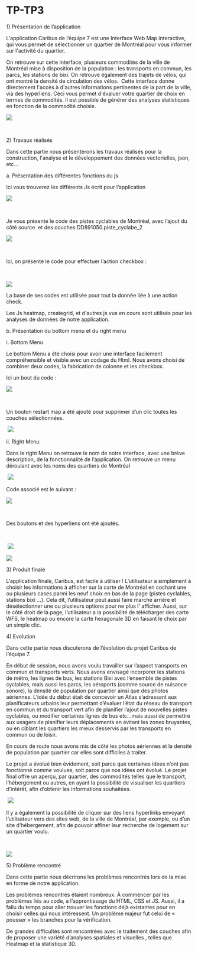 # TP-TP3
1\) Présentation de l’application

L'application Caribus de l’équipe 7 est une Interface Web Map interactive, qui vous permet de sélectionner un quartier de Montréal pour vous informer sur l'activité du quartier.

On retrouve sur cette interface, plusieurs commodités de la ville de Montréal mise à disposition de la population : les transports en commun, les parcs, les stations de bixi. On retrouve également des trajets de vélos, qui ont montré la densité de circulation des vélos.  Cette interface donne directement l'accès à d'autres informations pertinentes de la part de la ville, via des hyperliens. Ceci vous permet d'évaluer votre quartier de choix en termes de commodités. Il est possible de générer des analyses statistiques en fonction de la commodité choisie.

![](https://lh7-us.googleusercontent.com/99Ba6Rytbbsq6qRYM7MTuS0z3WTJAb5U8ROCBwKSbA8b5P-6DA5rAHM_f482NsW1dXYtUEKs4CklUcMZyGvrZJlkKPwPrnGVDvWM3VXTFm-cf-CdrxCHTxCcYJTG7TyWuwrj4mVqAwKoUO0BUTyZGQ4)

 

2\) Travaux réalisés 

Dans cette partie nous présenterons les travaux réalisés pour la construction, l'analyse et le développement des données vectorielles, json, etc…

a. Présentation des différentes fonctions du js

Ici vous trouverez les différents Js écrit pour l’application 

![](https://lh7-us.googleusercontent.com/wP1reNcnlKE1rjGPoqk8z1KZpFY9dWiTviWPF2kqVS3yg15TACXzFvM_jDL4JPQ9vl9MhDI7iNk7CmUjz4w7rZW1vTLbKuSxtfhXPhCCAqAkItJljbb6g75pQVxHx3AsCcUKueRS5jjwIXlIZygGtW0)

 

Je vous présente le code des pistes cyclables de Montréal, avec l’ajout du côté source  et des couches DD891050.piste\_cyclabe\_2

![](https://lh7-us.googleusercontent.com/GaTe1kuhgAO8TxdY5rnxa43I5S5ZZM4jS8Jai27zndpkvQUu7likjNBZhopbM9odq9vE6mE_Quk9AWGZPTUXdZDYuL7IsIw-XxwH1JMADlRv89utUBTYw2lXZy2UdBGlZBpB7cj-STwTFwd-ZEf-36U)

 

Ici, on présente le code pour effectuer l’action checkbox : 

 

![](https://lh7-us.googleusercontent.com/WhwGDdO8X1qQcXdwP3slChPgKUwa1YvWVpRifUkyA4tmOZqHo1Ep9PK3IKpESdCk7VBmjifEt7NxtBS5snCqzELXLlB2J5dwpitvfz7xOFrs1mKrx1_AKLTYAtlXm9HRGHSI7ZQNNSFWCPgDKC7wFnE)

La base de ses codes est utilisée pour tout la donnée liée à une action check.

Les Js heatmap, creategrid, et d'autres js vus en cours sont utilisés pour les analyses de données de notre application.

b. Présentation du bottom menu et du right menu

i. Bottom Menu 

Le bottom Menu a été choisi pour avoir une interface facilement compréhensible et visible avec un codage du Html. Nous avons choisi de combiner deux codes, la fabrication de colonne et les checkbox.

Ici un bout du code :

![](https://lh7-us.googleusercontent.com/lFVmM34WX8AsjrkjJQXN3MTBgXIHXRh5mbyN6JvtDmFc92ZNiwAT9f4x-DgSVDOpbpXAsPwbDteSvjisIJ2Btun-TaMvkrQhYNu_JQq9M7OG6ZywMYWGlHA9vSfXQXIpJyClhO25tO3TzWbf4RuklXU)

 

Un bouton restart map a été ajouté pour supprimer d’un clic toutes les couches sélectionnées.

 ![](https://lh7-us.googleusercontent.com/HUMpW46KoZPOA1hFrV0jfwuCbfhuMV8e5ySV6lpI6MiFm-s-T4lDWySQrbdK5_1W8DNOptHWoynWFU_tWKEo4w3NDrmerfmx7OECNCZ9etj8iOrM0gjtiyesyQYtEZqlY1gfAYsB4rGURzpF4dL327U)

ii. Right Menu 

Dans le right Menu on retrouve le nom de notre interface, avec une brève description, de la fonctionnalité de l’application. On retrouve un menu déroulant avec les noms des quartiers de Montréal

 ![](https://lh7-us.googleusercontent.com/rLDTT3wT7N60FGw_iGUgzqjHaoinfNAKL8Y4c66055Siy3VKpoNi5wH6wE2vKUkEAvnrSkJCdLben-xyJebIk0ICX5H3MYaXHG5TRNcOrsSOb6WoXQog3Af6eRgkLAwXdLZlr7lTSh3gy5Kar9CHTFQ)

Code associé est le suivant :

![](https://lh7-us.googleusercontent.com/clmDuw7toYjCebXpK4G7Vawku6wicBdCeR3TpXdqIOrt4UMVc2rUQ2F1wrggs4vNMvxaQddQCqTx34i-zDeH9hDxhWlidxynrh9KduEk6fWRFWqxYXUyF48htTH1FCeXG2glP16wUdSDzSU9cSNOwnc)

 

Des boutons et des hyperliens ont été ajoutés.

 

 ![](https://lh7-us.googleusercontent.com/VrM5LHNlDWHZf09_lgf4lVNOCHQSqj0k5qh1YveuLA9UvSiDShCcaB98CcEjG0qFXUzwK4TX3tqqSyEqwMeHNUpabdUNFDG-6C43rGTKJ3MByK2hLh_a8x6uo3V5bq4vuRTH7TxMr1yaK2RljUDDMo4)

![](https://lh7-us.googleusercontent.com/NmwIT8nOQ8NLI0T2oByKc_mK4DzyUhoZcFhq_He9TdzuTpxr8HDXASekcz0MIpDwiE-Xo1DqMaMv51tYaZq7G5UumKd4CgMsC4Ysz0wVR8fP1vYO9tDd7XAuayLPS5_onU0iOtEm7Qyh6SIHiMCty38)

3\) Produit finale

L’application finale, Caribus, est facile à utiliser ! L’utilisateur a simplement à choisir les informations à afficher sur la carte de Montréal en cochant une ou plusieurs cases parmi les neuf choix en bas de la page (pistes cyclables, stations bixi …). Cela dit, l’utilisateur peut aussi faire marche arrière et désélectionner une ou plusieurs options pour ne plus l' afficher. Aussi, sur le côté droit de la page, l’utilisateur a la possibilité de télécharger des carte WFS, le heatmap ou encore la carte hexagonale 3D en faisant le choix par un simple clic.

4\) Evolution

Dans cette partie nous discuterons de l’évolution du projet Caribus de l’équipe 7.

En début de session, nous avons voulu travailler sur l’aspect transports en commun et transports verts. Nous avons envisagé incorporer les stations de métro, les lignes de bus, les stations Bixi avec l’ensemble de pistes cyclables, mais aussi les parcs, les aéroports (comme source de nuisance sonore), la densité de population par quartier ainsi que des photos aériennes. L’idée du début était de concevoir un Atlas s’adressant aux planificateurs urbains leur permettant d’évaluer l’état du réseau de transport en commun et du transport vert afin de planifier l’ajout de nouvelles pistes cyclables, ou modifier certaines lignes de bus etc…mais aussi de permettre aux usagers de planifier leurs déplacements en évitant les zones bruyantes, ou en ciblant les quartiers les mieux desservis par les transports en commun ou de loisir.

En cours de route nous avons mis de côté les photos aériennes et la densité de population par quartier car elles sont difficiles à traiter.

Le projet a évolué bien évidement, soit parce que certaines idées n’ont pas fonctionné comme voulues, soit parce que nos idées ont évolué. Le projet final offre un aperçu, par quartier, des commodités telles que le transport, l’hébergement ou autres, en ayant la possibilité de visualiser les quartiers d’intérêt, afin d’obtenir les informations souhaitées.

 ![](https://lh7-us.googleusercontent.com/mRgmY75IMKPzIUxgrbmkmrD2JzKLd5NyKnVOWSFeSTy6kKGfw0mM1M6ZzP1TKNmoUWVsfUtKG7XZND-3fkZaDfzklAoiI1CHIUmAfXktchMUZNpy9-VfxjSBV_cn3C8SDj-iZGwASa5vDWZ63NqZDPQ)

Il y a également la possibilité de cliquer sur des liens hyperlinks envoyant l’utilisateur vers des sites web, de la ville de Montréal, par exemple, ou d’un site d’hébergement, afin de pouvoir affiner leur recherche de logement sur un quartier voulu.

 

![](https://lh7-us.googleusercontent.com/F_mwoYQTftG29rMsP_wxE6fPoyc1KJ2VZsvcx2uwAx2l9vsnjTGC85cPyerjG-g7AiQOvz-JZ9XHqulhx1V5Xn-I514_loFevbwXUocFC8zeudq36MoQeJkOKN99-886zyfoLSNV1tMQWUfB3ybF224)

5\) Problème rencontré 

Dans cette partie nous décrirons les problèmes rencontrés lors de la mise en forme de notre application. 

Les problèmes rencontrés étaient nombreux. À commencer par les problèmes liés au code, à l’apprentissage du HTML, CSS et JS. Aussi, il a fallu du temps pour aller trouver les fonctions déjà existantes pour en choisir celles qui nous intéressent. Un problème majeur fut celui de « pousser » les branches pour la vérification. 

De grandes difficultés sont rencontrées avec le traitement des couches afin de proposer une variété d’analyses spatiales et visuelles , telles que Heatmap et la statistique 3D.
